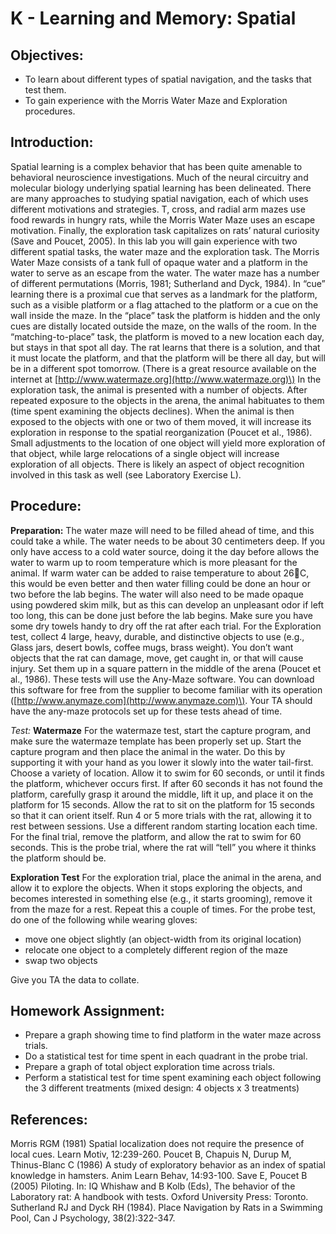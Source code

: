 # K - Learning and Memory: Spatial

## Objectives:

* To learn about different types of spatial navigation, and the tasks that test them.
* To gain experience with the Morris Water Maze and Exploration procedures.

## Introduction:

Spatial learning is a complex behavior that has been quite amenable to behavioral neuroscience investigations. Much of the neural circuitry and molecular biology underlying spatial learning has been delineated. There are many approaches to studying spatial navigation, each of which uses different motivations and strategies. T, cross, and radial arm mazes use food rewards in hungry rats, while the Morris Water Maze uses an escape motivation. Finally, the exploration task capitalizes on rats’ natural curiosity \(Save and Poucet, 2005\). In this lab you will gain experience with two different spatial tasks, the water maze and the exploration task. The Morris Water Maze consists of a tank full of opaque water and a platform in the water to serve as an escape from the water. The water maze has a number of different permutations \(Morris, 1981; Sutherland and Dyck, 1984\). In “cue” learning there is a proximal cue that serves as a landmark for the platform, such as a visible platform or a flag attached to the platform or a cue on the wall inside the maze. In the “place” task the platform is hidden and the only cues are distally located outside the maze, on the walls of the room. In the “matching-to-place” task, the platform is moved to a new location each day, but stays in that spot all day. The rat learns that there is a solution, and that it must locate the platform, and that the platform will be there all day, but will be in a different spot tomorrow. \(There is a great resource available on the internet at [http://www.watermaze.org](http://www.watermaze.org)\) In the exploration task, the animal is presented with a number of objects. After repeated exposure to the objects in the arena, the animal habituates to them \(time spent examining the objects declines\). When the animal is then exposed to the objects with one or two of them moved, it will increase its exploration in response to the spatial reorganization \(Poucet et al., 1986\). Small adjustments to the location of one object will yield more exploration of that object, while large relocations of a single object will increase exploration of all objects. There is likely an aspect of object recognition involved in this task as well \(see Laboratory Exercise L\).

## Procedure:

**Preparation:** The water maze will need to be filled ahead of time, and this could take a while. The water needs to be about 30 centimeters deep. If you only have access to a cold water source, doing it the day before allows the water to warm up to room temperature which is more pleasant for the animal. If warm water can be added to raise temperature to about 26C, this would be even better and then water filling could be done an hour or two before the lab begins. The water will also need to be made opaque using powdered skim milk, but as this can develop an unpleasant odor if left too long, this can be done just before the lab begins. Make sure you have some dry towels handy to dry off the rat after each trial. For the Exploration test, collect 4 large, heavy, durable, and distinctive objects to use \(e.g., Glass jars, desert bowls, coffee mugs, brass weight\). You don’t want objects that the rat can damage, move, get caught in, or that will cause injury. Set them up in a square pattern in the middle of the arena \(Poucet et al., 1986\). These tests will use the Any-Maze software. You can download this software for free from the supplier to become familiar with its operation \([http://www.anymaze.com](http://www.anymaze.com)\). Your TA should have the any-maze protocols set up for these tests ahead of time.

_Test:_ **Watermaze** For the watermaze test, start the capture program, and make sure the watermaze template has been properly set up. Start the capture program and then place the animal in the water. Do this by supporting it with your hand as you lower it slowly into the water tail-first. Choose a variety of location. Allow it to swim for 60 seconds, or until it finds the platform, whichever occurs first. If after 60 seconds it has not found the platform, carefully grasp it around the middle, lift it up, and place it on the platform for 15 seconds. Allow the rat to sit on the platform for 15 seconds so that it can orient itself. Run 4 or 5 more trials with the rat, allowing it to rest between sessions. Use a different random starting location each time. For the final trial, remove the platform, and allow the rat to swim for 60 seconds. This is the probe trial, where the rat will “tell” you where it thinks the platform should be.

**Exploration Test** For the exploration trial, place the animal in the arena, and allow it to explore the objects. When it stops exploring the objects, and becomes interested in something else \(e.g., it starts grooming\), remove it from the maze for a rest. Repeat this a couple of times. For the probe test, do one of the following while wearing gloves:

* move one object slightly \(an object-width from its original location\)
* relocate one object to a completely different region of the maze
* swap two objects

Give you TA the data to collate.

## Homework Assignment:

* Prepare a graph showing time to find platform in the water maze across trials.
* Do a statistical test for time spent in each quadrant in the probe trial.
* Prepare a graph of total object exploration time across trials.
* Perform a statistical test for time spent examining each object following the 3 different treatments \(mixed design: 4 objects x 3 treatments\)

## References:

Morris RGM \(1981\) Spatial localization does not require the presence of local cues. Learn Motiv, 12:239-260. Poucet B, Chapuis N, Durup M, Thinus-Blanc C \(1986\) A study of exploratory behavior as an index of spatial knowledge in hamsters. Anim Learn Behav, 14:93-100. Save E, Poucet B \(2005\) Piloting. In: IQ Whishaw and B Kolb \(Eds\), The behavior of the Laboratory rat: A handbook with tests. Oxford University Press: Toronto. Sutherland RJ and Dyck RH \(1984\). Place Navigation by Rats in a Swimming Pool, Can J Psychology, 38\(2\):322-347.

